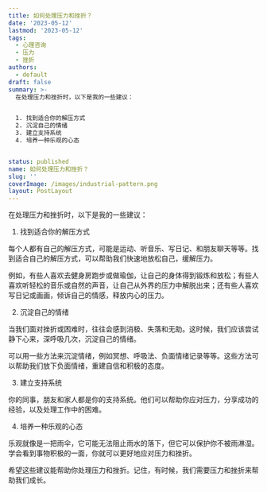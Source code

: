 ```yaml
---
title: 如何处理压力和挫折？
date: '2023-05-12'
lastmod: '2023-05-12'
tags:
  - 心理咨询
  - 压力
  - 挫折
authors:
  - default
draft: false
summary: >-
  在处理压力和挫折时，以下是我的一些建议：


  1. 找到适合你的解压方式
  2. 沉淀自己的情绪
  3. 建立支持系统
  4. 培养一种乐观的心态


status: published
name: 如何处理压力和挫折？
slug: ''
coverImage: /images/industrial-pattern.png
layout: PostLayout
---
```

在处理压力和挫折时，以下是我的一些建议：

1. 找到适合你的解压方式

每个人都有自己的解压方式，可能是运动、听音乐、写日记、和朋友聊天等等。找到适合自己的解压方式，可以帮助我们快速地放松自己，缓解压力。

例如，有些人喜欢去健身房跑步或做瑜伽，让自己的身体得到锻炼和放松；有些人喜欢听轻松的音乐或自然的声音，让自己从外界的压力中解脱出来；还有些人喜欢写日记或画画，倾诉自己的情感，释放内心的压力。

2. 沉淀自己的情绪

当我们面对挫折或困难时，往往会感到消极、失落和无助。这时候，我们应该尝试静下心来，深呼吸几次，沉淀自己的情绪。

可以用一些方法来沉淀情绪，例如冥想、呼吸法、负面情绪记录等等。这些方法可以帮助我们放下负面情绪，重建自信和积极的态度。

3. 建立支持系统

你的同事，朋友和家人都是你的支持系统。他们可以帮助你应对压力，分享成功的经验，以及处理工作中的困难。

4. 培养一种乐观的心态

乐观就像是一把雨伞，它可能无法阻止雨水的落下，但它可以保护你不被雨淋湿。学会看到事物积极的一面，你就可以更好地应对压力和挫折。

希望这些建议能帮助你处理压力和挫折。记住，有时候，我们需要压力和挫折来帮助我们成长。